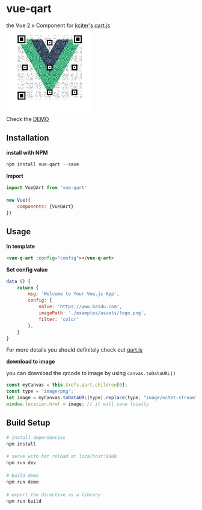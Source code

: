 # vue-qart

the Vue 2.x Component for [kciter's qart.js](https://github.com/kciter/qart.js)
<br>
<img src="demo/assets/qrcode.png"/>
<br>
Check the [DEMO](http://www.iamsuperman.cn/vue-qart/demo/)
## Installation
**install with NPM**
```javascript
npm install vue-qart --save
```
**Import**
```javascript
import VueQArt from 'vue-qart'

new Vue({
    components: {VueQArt}
})
```
## Usage
**In template**

```html
<vue-q-art :config="config"></vue-q-art>
```
**Set config value**

```javascript
data () {
    return {
        msg: 'Welcome to Your Vue.js App',
        config: {
            value: 'https://www.baidu.com',
            imagePath: './examples/assets/logo.png',
            filter: 'color'
        },
    }
}
```

For more details you should definitely check out [qart.js](https://github.com/kciter/qart.js) 

**download to image**

you can download the qrcode to image by using `canvas.toDataURL()`
```javascript
const myCanvas = this.$refs.qart.children[0];
const type = 'image/png';
let image = myCanvas.toDataURL(type).replace(type, "image/octet-stream");
window.location.href = image; // it will save locally
```

## Build Setup
```bash
# install dependencies
npm install

# serve with hot reload at localhost:8080
npm run dev

# build demo 
npm run demo

# export the directive as a library
npm run build
```
